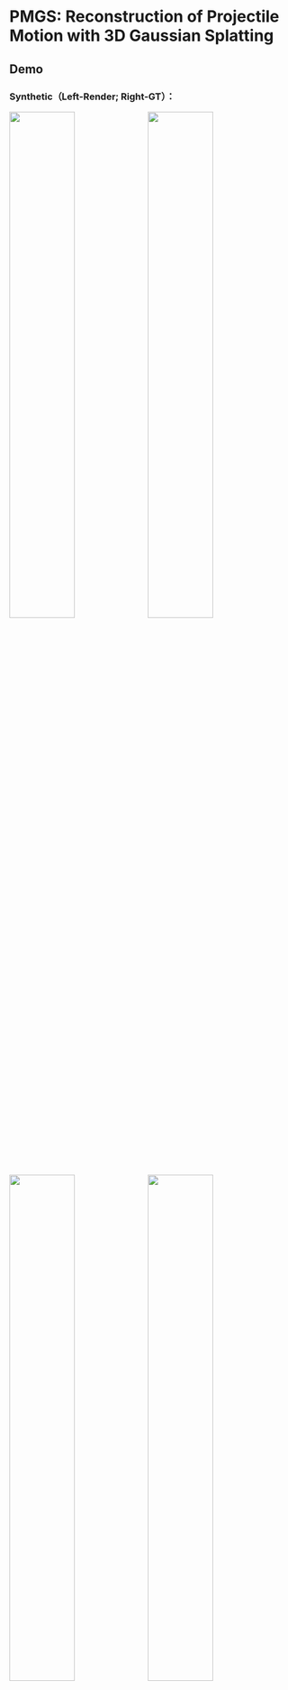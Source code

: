 # PMGS: Reconstruction of Projectile Motion with 3D Gaussian Splatting

## Demo
### Synthetic（Left-Render; Right-GT）：

<p align="left">
  <img src="https://github.com/user-attachments/assets/74642537-f5a6-4394-aaac-134738a151b5" width="48%">
  <img src="https://github.com/user-attachments/assets/20bb5697-3745-4f13-97f9-be9e80bb7831" width="48%">
</p>

<p align="left">
  <img src="https://github.com/user-attachments/assets/bcd0f7ce-c3d2-4d6a-9001-9d986e2ee707" width="48%"> 
  <img src="https://github.com/user-attachments/assets/fdf52a20-5dd3-459d-beff-4009b1199c92" width="48%">
</p>

<p align="left">
  <img src="https://github.com/user-attachments/assets/b288ca64-47eb-4b19-bad1-1967ee51251f" width="48%">
</p>




### Real：
![box_full_results-ezgif com-video-to-gif-converter](https://github.com/user-attachments/assets/3f199596-4f85-47db-b5da-7a57d7a98432)

![bear_results-ezgif com-video-to-gif-converter](https://github.com/user-attachments/assets/a5348f9b-964e-4e89-9449-51ac65158574)

![sb_full_results-ezgif com-video-to-gif-converter](https://github.com/user-attachments/assets/3c615cdf-8b1a-496e-ac3f-59bc8d483377)
